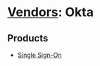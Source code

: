 # [Vendors](README.md): Okta

## Products

- [Single Sign-On](../products/51278354-d6b5-4c8e-a8fd-8197df334e67.md)
